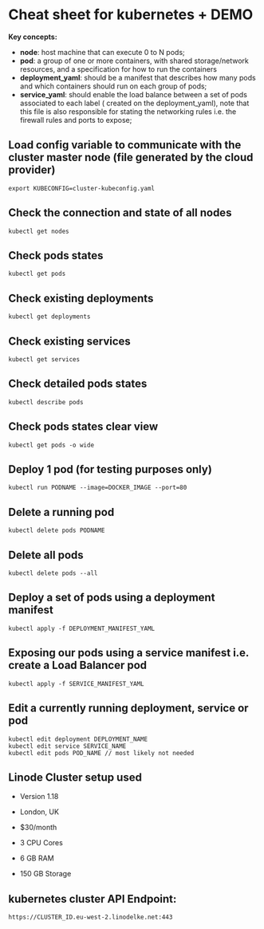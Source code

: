 
# Cheat sheet for kubernetes + DEMO

 **Key concepts:**
	 
 - **node**:  host machine that can execute 0 to N pods;
 - **pod**: a group of one or more containers, with shared storage/network resources, and a specification for how to run the containers
 - **deployment_yaml**: should be a manifest that describes how many pods and which containers should run on each group of pods;
 - **service_yaml**: should enable the load balance between a set of pods associated to each label ( created on the deployment_yaml), note that this file is also responsible for stating the networking rules i.e. the firewall rules and ports to expose;  

## Load config variable to communicate with the cluster master node (file generated by the cloud provider)
    export KUBECONFIG=cluster-kubeconfig.yaml  

## Check the connection and state of all nodes
    kubectl get nodes

## Check pods states
    kubectl get pods

## Check existing deployments
    kubectl get deployments

## Check existing services
    kubectl get services

## Check detailed pods states
    kubectl describe pods

## Check pods states clear view
    kubectl get pods -o wide

## Deploy 1 pod (for testing purposes only)
    kubectl run PODNAME --image=DOCKER_IMAGE --port=80

## Delete a running pod
    kubectl delete pods PODNAME

## Delete all pods
    kubectl delete pods --all

## Deploy a set of pods using a deployment manifest
    kubectl apply -f DEPLOYMENT_MANIFEST_YAML

## Exposing our pods using a service manifest i.e. create a Load Balancer pod
    kubectl apply -f SERVICE_MANIFEST_YAML

## Edit a currently running deployment, service or pod
    kubectl edit deployment DEPLOYMENT_NAME
    kubectl edit service SERVICE_NAME
    kubectl edit pods POD_NAME // most likely not needed

## Linode Cluster setup used

- Version 1.18

- London, UK

- $30/month

- 3 CPU Cores

- 6 GB RAM

- 150 GB Storage

## kubernetes cluster API Endpoint:
    https://CLUSTER_ID.eu-west-2.linodelke.net:443